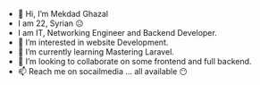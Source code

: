- 👋 Hi, I’m Mekdad Ghazal
-  I am 22, Syrian 😐
-  I am IT, Networking Engineer and Backend Developer.
- 👀 I’m interested in website Development.
- 🌱 I’m currently learning Mastering Laravel.
- 💞️ I’m looking to collaborate on some frontend and full backend.
- 📫 Reach me on socailmedia ... all available 😶

<!---
MekdadGhazal/MekdadGhazal is a ✨ special ✨ repository because its `README.md` (this file) appears on your GitHub profile.
You can click the Preview link to take a look at your changes.
--->
